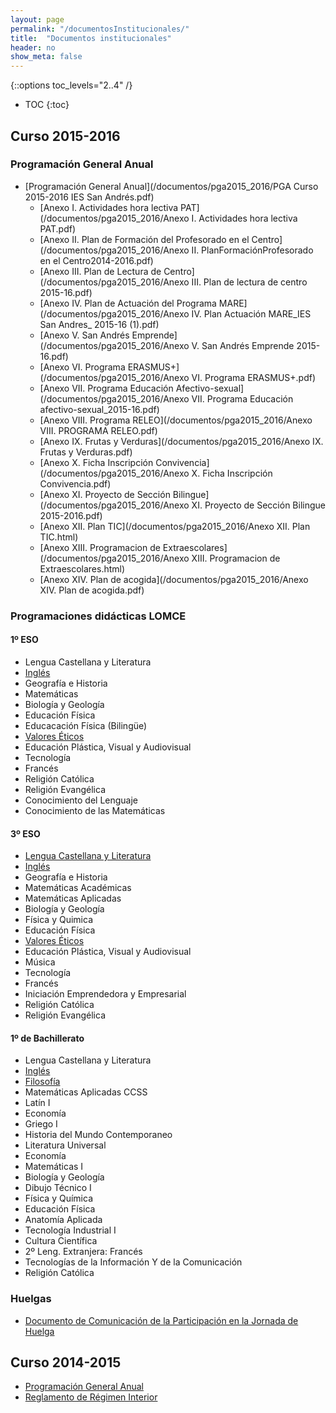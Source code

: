 ```yaml
---
layout: page
permalink: "/documentosInstitucionales/"
title:  "Documentos institucionales"
header: no
show_meta: false
---
```



{::options toc_levels="2..4" /}
* TOC
{:toc}

## Curso 2015-2016


### Programación General Anual

* [Programación General Anual](/documentos/pga2015_2016/PGA Curso 2015-2016 IES San Andrés.pdf)
  * [Anexo I. Actividades hora lectiva PAT](/documentos/pga2015_2016/Anexo I. Actividades hora lectiva PAT.pdf)
  * [Anexo II. Plan de Formación del Profesorado en el Centro](/documentos/pga2015_2016/Anexo II. PlanFormaciónProfesorado en el Centro2014-2016.pdf)
  * [Anexo III. Plan de Lectura de Centro](/documentos/pga2015_2016/Anexo III. Plan de lectura de centro 2015-16.pdf)
  * [Anexo IV. Plan de Actuación del Programa MARE](/documentos/pga2015_2016/Anexo IV. Plan Actuación MARE_IES San Andres_ 2015-16 (1).pdf)
  * [Anexo V. San Andrés Emprende](/documentos/pga2015_2016/Anexo V. San Andrés Emprende 2015-16.pdf)
  * [Anexo VI. Programa ERASMUS+](/documentos/pga2015_2016/Anexo VI. Programa ERASMUS+.pdf)
  * [Anexo VII. Programa Educación Afectivo-sexual](/documentos/pga2015_2016/Anexo VII. Programa Educación afectivo-sexual_2015-16.pdf)
  * [Anexo VIII. Programa RELEO](/documentos/pga2015_2016/Anexo VIII. PROGRAMA RELEO.pdf)  
  * [Anexo IX. Frutas y Verduras](/documentos/pga2015_2016/Anexo IX. Frutas y Verduras.pdf)    
  * [Anexo X. Ficha Inscripción Convivencia](/documentos/pga2015_2016/Anexo X. Ficha Inscripción Convivencia.pdf)
  * [Anexo XI. Proyecto de Sección Bilingue](/documentos/pga2015_2016/Anexo XI. Proyecto de Sección Bilingue 2015-2016.pdf)
  * [Anexo XII. Plan TIC](/documentos/pga2015_2016/Anexo XII. Plan TIC.html)
  * [Anexo XIII. Programacion de Extraescolares](/documentos/pga2015_2016/Anexo XIII. Programacion de Extraescolares.html)
  * [Anexo XIV. Plan de acogida](/documentos/pga2015_2016/Anexo XIV. Plan de acogida.pdf)

### Programaciones didácticas LOMCE

#### 1º ESO

- Lengua Castellana y Literatura
- [Inglés](/1esoingles20152016/)
- Geografía e Historia
- Matemáticas
- Biología y Geología
- Educación Física
- Educacación Física (Bilingüe)
- [Valores Éticos](/1esovaloreseticos20152016/)
- Educación Plástica, Visual y Audiovisual
- Tecnología
- Francés
- Religión Católica
- Religión Evangélica
- Conocimiento del Lenguaje
- Conocimiento de las Matemáticas



#### 3º ESO

- [Lengua Castellana y Literatura](/3esolengua20152016/)
- [Inglés](/3esoingles20152016/)
- Geografía e Historia
- Matemáticas Académicas
- Matemáticas Aplicadas
- Biología y Geología
- Física y Quimica
- Educación Física
- [Valores Éticos](/3esovaloreseticos20152016/)
- Educación Plástica, Visual y Audiovisual
- Música
- Tecnología
- Francés
- Iniciación Emprendedora y Empresarial
- Religión Católica
- Religión Evangélica


#### 1º de Bachillerato

- Lengua Castellana y Literatura
- [Inglés](/1bachingles20152016/)
- [Filosofía](/1bachfilosofia20152016/)
- Matemáticas Aplicadas CCSS
- Latín I
- Economía
- Griego I
- Historia del Mundo Contemporaneo
- Literatura Universal
- Economía
- Matemáticas I
- Biología y Geología
- Dibujo Técnico I
- Física y Química
- Educación Física
- Anatomía Aplicada
- Tecnología Industrial I
- Cultura Científica
- 2º Leng. Extranjera: Francés
- Tecnologías de la Información Y de la Comunicación
- Religión Católica





### Huelgas

* [Documento de Comunicación de la Participación en la Jornada de Huelga](/documentos/ComunicacionDeLaParticipaciónEnLaJornadaDeHuelga.pdf)



## Curso 2014-2015

* [Programación General Anual](https://drive.google.com/folderview?id=0B4jaZeMGL7HsdmdDNVQxRjEzQVE&usp=sharing)
* [Reglamento de Régimen Interior](https://drive.google.com/file/d/0B4jaZeMGL7HsTFRHR2Jmbm10Slk/view?usp=sharing)
